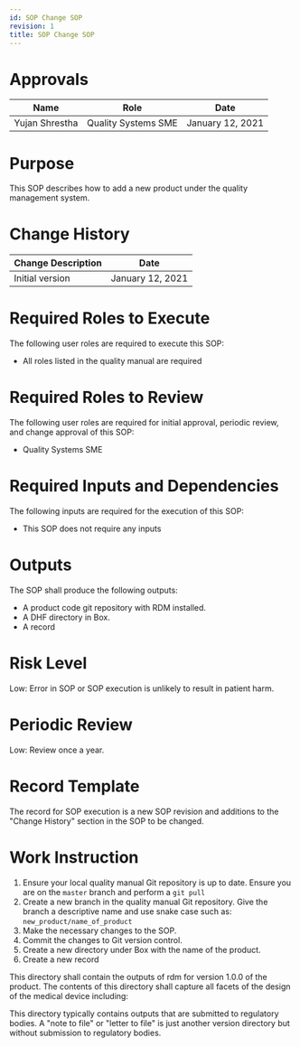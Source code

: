 ```yaml
---
id: SOP Change SOP
revision: 1
title: SOP Change SOP
---
```

# Approvals

| Name | Role | Date |
|---|---|---|
| Yujan Shrestha | Quality Systems SME | January 12, 2021

# Purpose

This SOP describes how to add a new product under the quality management system.

# Change History

| Change Description | Date
| --- | ---
| Initial version | January 12, 2021

# Required Roles to Execute

The following user roles are required to execute this SOP:

- All roles listed in the quality manual are required

# Required Roles to Review

The following user roles are required for initial approval, periodic review, and change approval of this SOP:

- Quality Systems SME

# Required Inputs and Dependencies

The following inputs are required for the execution of this SOP:

- This SOP does not require any inputs

# Outputs

The SOP shall produce the following outputs:

- A product code git repository with RDM installed.
- A DHF directory in Box.
- A record 

# Risk Level

Low: Error in SOP or SOP execution is unlikely to result in patient harm.

# Periodic Review

Low: Review once a year.

# Record Template

The record for SOP execution is a new SOP revision and additions to the "Change History" section
in the SOP to be changed. 

# Work Instruction

1. Ensure your local quality manual Git repository is up to date. Ensure you are on the `master` branch and perform a `git pull`
1. Create a new branch in the quality manual Git repository. 
   Give the branch a descriptive name and use snake case such as: `new_product/name_of_product`
1. Make the necessary changes to the SOP.
1. Commit the changes to Git version control. 
1. Create a new directory under Box with the name of the product. 
1. Create a new record 


This directory shall contain the outputs of rdm for version 1.0.0 of the product. The contents of this directory shall capture all facets of the design of the medical device including:

This directory typically contains outputs that are submitted to regulatory bodies. A "note to file" or "letter to file" is just another version directory but without submission to regulatory bodies.

